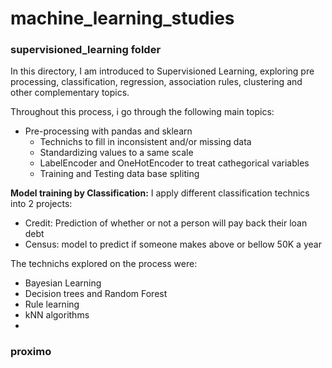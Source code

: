 # machine_learning_studies

### supervisioned_learning folder
In this directory, I am introduced to Supervisioned Learning, exploring pre processing, classification, regression, association rules, clustering and other complementary topics.

Throughout this process, i go through the following main topics:
- Pre-processing with pandas and sklearn
    - Technichs to fill in inconsistent and/or missing data
    - Standardizing values to a same scale
    - LabelEncoder and OneHotEncoder to treat cathegorical variables
    - Training and Testing data base spliting
 
**Model training by Classification:** 
I apply different classification technics into 2 projects:  
- Credit: Prediction of whether or not a person will pay back their loan debt  
- Census: model to predict if someone makes above or bellow 50K a year  

The technichs explored on the process were:  
- Bayesian Learning  
- Decision trees and Random Forest  
- Rule learning  
- kNN algorithms  
-   

### proximo 
